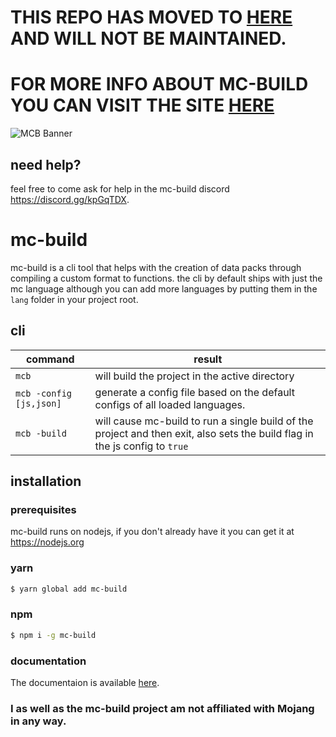 # THIS REPO HAS MOVED TO [HERE](https://github.com/mc-build/mc-build) AND WILL NOT BE MAINTAINED.
# FOR MORE INFO ABOUT MC-BUILD YOU CAN VISIT THE SITE [HERE](https://mcbuild.dev)

<img src="https://raw.githubusercontent.com/IanSSenne/mcbuild/master/assets/MCB%20Title%20B.png" alt="MCB Banner"/>

## need help?

feel free to come ask for help in the mc-build discord https://discord.gg/kpGqTDX.

# mc-build

mc-build is a cli tool that helps with the creation of data packs through compiling a custom format to functions. the cli by default ships with just the mc language although you can add more languages by putting them in the `lang` folder in your project root.

## cli

| command                 | result                                                                                                                      |
| ----------------------- | --------------------------------------------------------------------------------------------------------------------------- |
| `mcb`                   | will build the project in the active directory                                                                              |
| `mcb -config [js,json]` | generate a config file based on the default configs of all loaded languages.                                                |
| `mcb -build`            | will cause mc-build to run a single build of the project and then exit, also sets the build flag in the js config to `true` |

## installation

### prerequisites

mc-build runs on nodejs, if you don't already have it you can get it at https://nodejs.org

### yarn

```bash
$ yarn global add mc-build
```

### npm

```bash
$ npm i -g mc-build
```

### documentation

The documentaion is available [here](https://www.notion.so/mc-build-docs-aefab309c8d3492982296abbb1853826 "Docs").

### I as well as the mc-build project am not affiliated with Mojang in any way.
